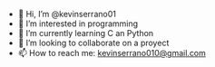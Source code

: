 - 👋 Hi, I’m @kevinserrano01
- 👀 I’m interested in programming
- 🌱 I’m currently learning C an Python
- 💞️ I’m looking to collaborate on a proyect
- 📫 How to reach me: kevinserrano010@gmail.com

<!---
kevinserrano01/kevinserrano01 is a ✨ special ✨ repository because its `README.md` (this file) appears on your GitHub profile.
You can click the Preview link to take a look at your changes.
--->
